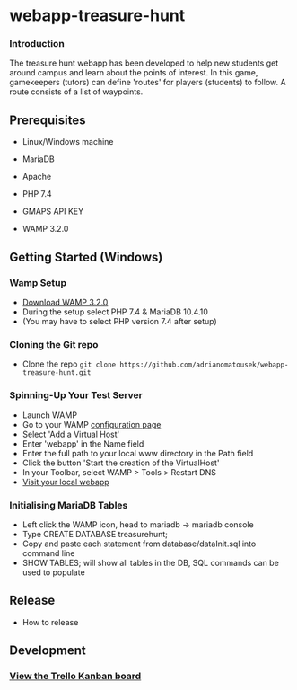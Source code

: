 # webapp-treasure-hunt

### Introduction
The treasure hunt webapp has been developed to help new students get around campus and learn about the points of interest. In this game, gamekeepers (tutors) can define 'routes' for players (students) to follow. A route consists of a list of waypoints.

## Prerequisites
- Linux/Windows machine
- MariaDB
- Apache
- PHP 7.4
- GMAPS API KEY

- WAMP 3.2.0

## Getting Started (Windows)
### Wamp Setup
- [Download WAMP 3.2.0](http://www.wampserver.com/en/)
- During the setup select PHP 7.4 & MariaDB 10.4.10
- (You may have to select PHP version 7.4 after setup)

### Cloning the Git repo
- Clone the repo `git clone https://github.com/adrianomatousek/webapp-treasure-hunt.git`

### Spinning-Up Your Test Server
- Launch WAMP
- Go to your WAMP [configuration page](http://localhost/)
- Select 'Add a Virtual Host'
- Enter 'webapp' in the Name field
- Enter the full path to your local www directory in the Path field
- Click the button 'Start the creation of the VirtualHost'
- In your Toolbar, select WAMP > Tools > Restart DNS
- [Visit your local webapp](http://webapp/)

### Initialising MariaDB Tables
- Left click the WAMP icon, head to mariadb -> mariadb console
- Type CREATE DATABASE treasurehunt;
- Copy and paste each statement from database/dataInit.sql into command line
- SHOW TABLES; will show all tables in the DB, SQL commands can be used to populate

## Release
- How to release

## Development
### [View the Trello Kanban board](https://trello.com/b/Yg87NVOQ/swe-coursework-kanban-board-group-l)

